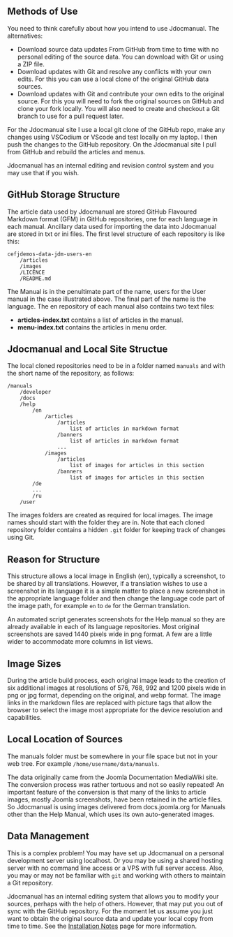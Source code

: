 <!-- Filename: Source_Data / Display title: Source Data -->

## Methods of Use

You need to think carefully about how you intend to use Jdocmanual. The
alternatives:

* Download source data updates From GitHub from time to time with no personal
editing of the source data. You can download with Git or using a ZIP file.
* Download updates with Git and resolve any conflicts with your own edits. For
this you can use a local clone of the original GitHub data sources.
* Download updates with Git and contribute your own edits to the original
source. For this you will need to fork the original sources on GitHub and
clone your fork locally. You will also need to create and checkout a Git branch
to use for a pull request later.

For the Jdocmanual site I use a local git clone of the GitHub repo, make any
changes using VSCodium or VScode and test locally on my laptop. I then push
the changes to the GitHub repository. On the Jdocmanual site I pull from
GitHub and rebuild the articles and menus.

Jdocmanual has an internal editing and revision control system and you may use
that if you wish.

## GitHub Storage Structure

The article data used by Jdocmanual are stored GitHub Flavoured Markdown
format (GFM) in GitHub repositories, one for each language in each manual.
Ancillary data used for importing the data into Jdocmanual are stored in
txt or ini files. The first level structure of each repository is like this:

```
cefjdemos-data-jdm-users-en
    /articles
    /images
    /LICENCE
    /README.md
```

The Manual is in the penultimate part of the name, users for the User manual in
the case illustrated above. The final part of the name is the language. The
en repository of each manual also contains two text files:

- **articles-index.txt** contains a list of articles in the manual.
- **menu-index.txt** contains the articles in menu order.

## Jdocmanual and Local Site Structue

The local cloned repositories need to be in a folder named `manuals` and with
the short name of the repository, as follows:

```
/manuals
    /developer
    /docs
    /help
        /en
            /articles
                /articles
                    list of articles in markdown format
                /banners
                    list of articles in markdown format
                ...
            /images
                /articles
                    list of images for articles in this section
                /banners
                    list of images for articles in this section
        /de
        ...
        /ru
    /user
```
The images folders are created as required for local images. The image names
should start with the folder they are in. Note that each cloned repository
folder contains a hidden `.git` folder for keeping track of changes using Git.

## Reason for Structure

This structure allows a local image in English (en), typically a screenshot,
to be shared by all translations. However, if a translation wishes to use a
screenshot in its language it is a simple matter to place a new screenshot
in the appropriate language folder and then change the language code part of
the image path, for example `en` to `de` for the German translation.

An automated script generates screenshots for the Help manual so they are
already available in each of its language repositories. Most original
screenshots are saved 1440 pixels wide in png format. A few are a little wider
to accommodate more columns in list views.

## Image Sizes

During the article build process, each original image leads to the creation of
six additional images at resolutions of 576, 768, 992 and 1200 pixels wide in
png or jpg format, depending on the original, and webp format. The image links
in the markdown files are replaced with picture tags that allow the browser to
select the image most appropriate for the device resolution and capabilities.

## Local Location of Sources

The manuals folder must be somewhere in your file space but not in
your web tree. For example `/home/username/data/manuals`.

The data originally came from the Joomla Documentation MediaWiki site. The
conversion process was rather tortuous and not so easily repeated! An important
feature of the conversion is that many of the links to article images, mostly
Joomla screenshots, have been retained in the article files. So Jdocmanual is
using images delivered from docs.joomla.org for Manuals other than the Help
Manual, which uses its own auto-generated images.

## Data Management

This is a complex problem! You may have set up Jdocmanual on a personal
development server using localhost. Or you may be using a shared hosting
server with no command line access or a VPS with full server access. Also,
you may or may not be familiar with `git` and working with others to
maintain a Git repository.

Jdocmanual has an internal editing system that allows you to modify your
sources, perhaps with the help of others. However, that may put you out of
sync with the GitHub repository. For the moment let us assume you just want to
obtain the original source data and update your local copy from time to
time. See the [Installation Notes](jdocmanual?article=docs/jdocmanual/installation-notes) page for more information.
